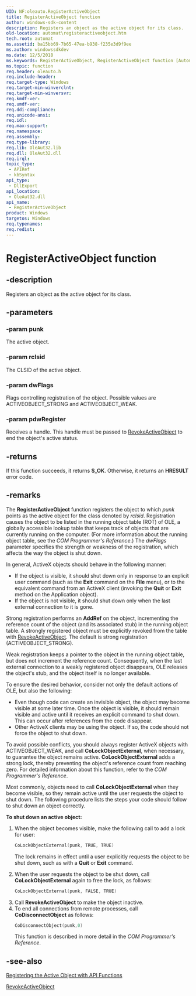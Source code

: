 ```yaml
---
UID: NF:oleauto.RegisterActiveObject
title: RegisterActiveObject function
author: windows-sdk-content
description: Registers an object as the active object for its class.
old-location: automat\registeractiveobject.htm
tech.root: automat
ms.assetid: ba15bb69-7b65-47ea-b938-f235e3d9f9ee
ms.author: windowssdkdev
ms.date: 12/5/2018
ms.keywords: RegisterActiveObject, RegisterActiveObject function [Automation], _oa96_RegisterActiveObject, automat.registeractiveobject, oleauto/RegisterActiveObject
ms.topic: function
req.header: oleauto.h
req.include-header: 
req.target-type: Windows
req.target-min-winverclnt: 
req.target-min-winversvr: 
req.kmdf-ver: 
req.umdf-ver: 
req.ddi-compliance: 
req.unicode-ansi: 
req.idl: 
req.max-support: 
req.namespace: 
req.assembly: 
req.type-library: 
req.lib: OleAut32.lib
req.dll: OleAut32.dll
req.irql: 
topic_type:
 - APIRef
 - kbSyntax
api_type:
 - DllExport
api_location:
 - OleAut32.dll
api_name:
 - RegisterActiveObject
product: Windows
targetos: Windows
req.typenames: 
req.redist: 
---
```


# RegisterActiveObject function


## -description


Registers an object as the active object for its class.


## -parameters




### -param punk

The active object.


### -param rclsid

The CLSID of the active object.



### -param dwFlags

Flags controlling registration of the object. Possible values are ACTIVEOBJECT_STRONG and ACTIVEOBJECT_WEAK.


### -param pdwRegister

Receives a handle. This handle must be passed to <a href="https://msdn.microsoft.com/47e7b47b-dddc-445d-918f-02b1b6a37075">RevokeActiveObject</a> to end the object's active status.


## -returns



If this function succeeds, it returns <b xmlns:loc="http://microsoft.com/wdcml/l10n">S_OK</b>. Otherwise, it returns an <b xmlns:loc="http://microsoft.com/wdcml/l10n">HRESULT</b> error code.




## -remarks



The <b>RegisterActiveObject</b> function registers the object to which <i>punk</i> points as the active object for the class denoted by <i>rclsid</i>. Registration causes the object to be listed in the running object table (ROT) of OLE, a globally accessible lookup table that keeps track of objects that are currently running on the computer. (For more information about the running object table, see the <i>COM Programmer's Reference</i>.) The <i>dwFlags</i> parameter specifies the strength or weakness of the registration, which affects the way the object is shut down.

In general, ActiveX objects should behave in the following manner:  

<ul>
<li>
If the object is visible, it should shut down only in response to an explicit user command (such as the <b>Exit</b> command on the <b>File</b> menu), or to the equivalent command from an ActiveX client (invoking the <b>Quit</b> or <b>Exit</b> method on the Application object).

</li>
<li>
If the object is not visible, it should shut down only when the last external connection to it is gone.

</li>
</ul>
Strong registration performs an <b>AddRef</b> on the object, incrementing the reference count of the object (and its associated stub) in the running object table. A strongly registered object must be explicitly revoked from the table with <a href="https://msdn.microsoft.com/47e7b47b-dddc-445d-918f-02b1b6a37075">RevokeActiveObject</a>. The default is strong registration (ACTIVEOBJECT_STRONG).

Weak registration keeps a pointer to the object in the running object table, but does not increment the reference count. Consequently, when the last external connection to a weakly registered object disappears, OLE releases the object's stub, and the object itself is no longer available.

To ensure the desired behavior, consider not only the default actions of OLE, but also the following:  

<ul>
<li>
Even though code can create an invisible object, the object may become visible at some later time. Once the object is visible, it should remain visible and active until it receives an explicit command to shut down. This can occur after references from the code disappear.

</li>
<li>
Other ActiveX clients may be using the object. If so, the code should not force the object to shut down.

</li>
</ul>
To avoid possible conflicts, you should always register ActiveX objects with ACTIVEOBJECT_WEAK, and call <b>CoLockObjectExternal</b>, when necessary, to guarantee the object remains active. <b>CoLockObjectExternal</b> adds a strong lock, thereby preventing the object's reference count from reaching zero. For detailed information about this function, refer to the <i>COM Programmer's Reference</i>.

Most commonly, objects need to call <b>CoLockObjectExternal</b> when they become visible, so they remain active until the user requests the object to shut down. The following procedure lists the steps your code should follow to shut down an object correctly.

<p class="proch"><img alt="" src="../common/wedge.gif"/><b>To shut down an active object:</b>

<ol>
<li>
When the object becomes visible, make the following call to add a lock for user: 


```cpp
CoLockObjectExternal(punk, TRUE, TRUE)
```


The lock remains in effect until a user explicitly requests the object to be shut down, such as with a <b>Quit</b> or <b>Exit</b> command. 

</li>
<li>
When the user requests the object to be shut down, call <b>CoLockObjectExternal</b> again to free the lock, as follows: 


```cpp
CoLockObjectExternal(punk, FALSE, TRUE)
```


</li>
<li>
Call <b>RevokeActiveObject</b> to make the object inactive.

</li>
<li>
To end all connections from remote processes, call <b>CoDisconnectObject</b> as follows: 


```cpp
CoDisconnectObject(punk,0)
```


This function is described in more detail in the <i>COM Programmer's Reference</i>. 

</li>
</ol>



## -see-also




<a href="https://msdn.microsoft.com/f352c885-8373-413a-bb1f-fb22bd318786">Registering the Active Object with API Functions </a>



<a href="https://msdn.microsoft.com/47e7b47b-dddc-445d-918f-02b1b6a37075">RevokeActiveObject</a>
 

 


